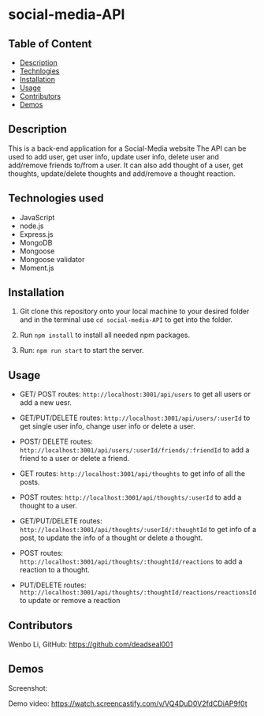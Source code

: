 # social-media-API

## Table of Content 

* [Description](#description)
* [Technlogies](#technologies)
* [Installation](#installation)
* [Usage](#usage)
* [Contributors](#contributors)
* [Demos](#Demos)

<a name="description"></a>
## Description
This is a back-end application for a Social-Media website The API can be used to add user, get user info, update user info, delete user and add/remove friends to/from a user. It can also add thought of a user, get thoughts, update/delete thoughts and add/remove a thought reaction.

<a name="technologies"></a>
## Technologies used 
- JavaScript
- node.js
- Express.js
- MongoDB
- Mongoose
- Mongoose validator
- Moment.js


## Installation 
1. Git clone this repository onto your local machine to your desired folder and in the terminal use `cd social-media-API` to get into the folder. 

2. Run `npm install` to install all needed npm packages.

3. Run: `npm run start` to start the server.

<a name="usage"></a>
## Usage 


- GET/ POST routes: `http://localhost:3001/api/users` to get all users or add a new uesr.<br>
- GET/PUT/DELETE routes: `http://localhost:3001/api/users/:userId` to get single user info, change user info or delete a user.<br>
- POST/ DELETE routes: `http://localhost:3001/api/users/:userId/friends/:friendId` to add a friend to a user or delete a friend.<br>

- GET routes: `http://localhost:3001/api/thoughts` to get info of all the posts.<br>
- POST routes: `http://localhost:3001/api/thoughts/:userId` to add a thought to a user.<br>
- GET/PUT/DELETE routes: `http://localhost:3001/api/thoughts/:userId/:thoughtId` to get info of a post, to update the info of a thought or delete a thought. <br>
- POST routes: `http://localhost:3001/api/thoughts/:thoughtId/reactions` to add a reaction to a thought.<br>
- PUT/DELETE routes: `http://localhost:3001/api/thoughts/:thoughtId/reactions/reactionsId` to update or remove a reaction <br>


<a name="contributors"></a>
## Contributors

Wenbo Li, GitHub: https://github.com/deadseal001

<a name="Demos"></a>
## Demos

Screenshot:

Demo video: https://watch.screencastify.com/v/VQ4DuD0V2fdCDiAP9f0t